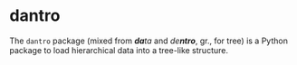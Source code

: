 # dantro

The `dantro` package (mixed from ***da**ta* and *de**ntro***, gr., for tree) is a Python package to load hierarchical data into a tree-like structure.
